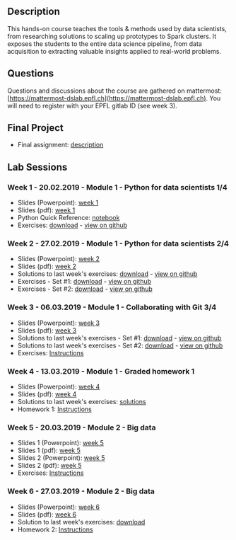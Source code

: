 ## Description

This hands-on course teaches the tools & methods used by data scientists, from researching solutions to scaling up prototypes to Spark clusters. It exposes the students to the entire data science pipeline, from data acquisition to extracting valuable insights applied to real-world problems.

## Questions

Questions and discussions about the course are gathered on mattermost: [https://mattermost-dslab.epfl.ch](https://mattermost-dslab.epfl.ch). You will need to register with your EPFL gitlab ID (see week 3).

## Final Project

- Final assignment: [description](/final_project/README.md)

## Lab Sessions

### Week 1 - 20.02.2019 - Module 1 - Python for data scientists 1/4
- Slides (Powerpoint): [week 1](https://github.com/dslab2019/dslab2019.github.io/raw/master/slides/DSLab2019_week-1.pptx)
- Slides (pdf): [week 1](https://github.com/dslab2019/dslab2019.github.io/raw/master/slides/DSLab2019_week-1.pdf)
- Python Quick Reference: [notebook](http://nbviewer.jupyter.org/github/justmarkham/python-reference/blob/master/reference.ipynb)
- Exercises: [download](/notebooks/DSLab_week1_CCPython-final.ipynb) - [view on github](https://github.com/dslab2019/dslab2019.github.io/blob/master/notebooks/DSLab_week1_CCPython-final.ipynb)

### Week 2 - 27.02.2019 - Module 1 - Python for data scientists 2/4
- Slides (Powerpoint): [week 2](https://github.com/dslab2019/dslab2019.github.io/raw/master/slides/DSLab2019_week-2.pptx)
- Slides (pdf): [week 2](https://github.com/dslab2019/dslab2019.github.io/raw/master/slides/DSLab2019_week-2.pdf)
- Solutions to last week's exercises: [download](https://github.com/dslab2018/dslab2018.github.io/raw/master/notebooks/DSLab_week1_CCPython-Solution-final.ipynb) - [view on github](https://github.com/dslab2019/dslab2019.github.io/blob/master/notebooks/DSLab_week1_CCPython-Solution-final.ipynb)
- Exercises - Set #1: [download](https://github.com/dslab2019/dslab2019.github.io/raw/master/notebooks/DSLab_week2_PythonDSLibs-NumPy_Matplotlib-final.ipynb) - [view on github](https://github.com/dslab2019/dslab2019.github.io/blob/master/notebooks/DSLab_week2_PythonDSLibs-NumPy_Matplotlib-final.ipynb)
- Exercises - Set #2: [download](https://github.com/dslab2019/dslab2019.github.io/raw/master/notebooks/DSLab_week2_PythonDSLibs-Pandas_sklearn-final.ipynb) - [view on github](https://github.com/dslab2019/dslab2019.github.io/blob/master/notebooks/DSLab_week2_PythonDSLibs-Pandas_sklearn-final.ipynb)

### Week 3 - 06.03.2019 - Module 1 - Collaborating with Git 3/4
- Slides (Powerpoint): [week 3](https://github.com/dslab2019/dslab2019.github.io/raw/master/slides/DSLab2019_week-3.pptx)
- Slides (pdf): [week 3](https://github.com/dslab2019/dslab2019.github.io/raw/master/slides/DSLab2019_week-3.pdf)
- Solutions to last week's exercises - Set #1: [download](https://github.com/dslab2019/dslab2019.github.io/raw/master/notebooks/DSLab_week2_PythonDSLibs-NumPy_Matplotlib-Solution.ipynb) - [view on github](./notebooks/DSLab_week2_PythonDSLibs-NumPy_Matplotlib-Solution.ipynb)
- Solutions to last week's exercises - Set #2: [download](https://github.com/dslab2019/dslab2019.github.io/raw/master/notebooks/DSLab_week2_PythonDSLibs-Pandas_sklearn-Solution.ipynb) - [view on github](./notebooks/DSLab_week2_PythonDSLibs-Pandas_sklearn-Solution.ipynb)
- Exercises: [Instructions](./labs/week3/README.md)

### Week 4 - 13.03.2019 - Module 1 - Graded homework 1
- Slides (Powerpoint): [week 4](https://github.com/dslab2019/dslab2019.github.io/raw/master/slides/DSLab2019_week-4.pptx)
- Slides (pdf): [week 4](https://github.com/dslab2019/dslab2019.github.io/raw/master/slides/DSLab2019_week-4.pdf)
- Solutions to last week's exercises: [solutions](./labs/week3/Solutions.md)
- Homework 1: [Instructions](./labs/week4/README.md)

### Week 5 - 20.03.2019 - Module 2 - Big data
- Slides 1 (Powerpoint): [week 5](https://github.com/dslab2019/dslab2019.github.io/raw/master/slides/DSLab2019_Bootstrapping_your_Digitalization_Journey.pptx)
- Slides 1 (pdf): [week 5](https://github.com/dslab2019/dslab2019.github.io/raw/master/slides/DSLab2019_Bootstrapping_your_Digitalization_Journey.pdf)
- Slides 2 (Powerpoint): [week 5](https://github.com/dslab2019/dslab2019.github.io/raw/master/slides/DSLab2019_week-5.pptx)
- Slides 2 (pdf): [week 5](https://github.com/dslab2019/dslab2019.github.io/raw/master/slides/DSLab2019_week-5.pdf)
- Exercises: [Instructions](./labs/week5/README.md)

### Week 6 - 27.03.2019 - Module 2 - Big data
- Slides (Powerpoint): [week 6](https://github.com/dslab2019/dslab2019.github.io/raw/master/slides/DSLab2019_week-6.pptx)
- Slides (pdf): [week 6](https://github.com/dslab2019/dslab2019.github.io/raw/master/slides/DSLab2019_week-6.pdf)
- Solution to last week's exercises: [download](https://raw.githubusercontent.com/dslab2019/dslab2019.github.io/master/notebooks/DSLab_week5_Hive_Solution.json)
- Homework 2: [Instructions](./labs/week6/README.md)
